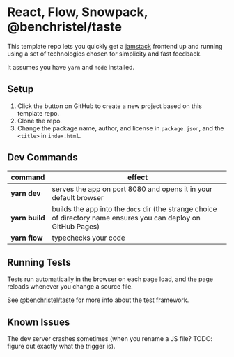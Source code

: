 # React, Flow, Snowpack, @benchristel/taste

This template repo lets you quickly get a
[jamstack](https://jamstack.org/) frontend up and running
using a set of technologies chosen for simplicity and fast
feedback.

It assumes you have `yarn` and `node` installed.

## Setup

1. Click the button on GitHub to create a new project based
  on this template repo.
1. Clone the repo.
1. Change the package name, author, and license in `package.json`, and the `<title>` in `index.html`.

## Dev Commands

| command | effect |
| ------- | ------- |
| **yarn&nbsp;dev** | serves the app on port 8080 and opens it in your default browser |
| **yarn&nbsp;build** | builds the app into the `docs` dir (the strange choice of directory name ensures you can deploy on GitHub Pages) |
| **yarn&nbsp;flow** | typechecks your code |

## Running Tests

Tests run automatically in the browser on each page load,
and the page reloads whenever you change a source file.

See [@benchristel/taste](https://npmjs.com/package/@benchristel/taste) for more info about the test framework.

## Known Issues

The dev server crashes sometimes (when you rename a JS file? TODO: figure out exactly what the trigger is).
